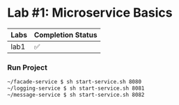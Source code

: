 # Lab #1: Microservice Basics

| Labs | Completion Status |
| -- | -- |
| lab1 | ✅ |

### Run Project
```bash
~/facade-service $ sh start-service.sh 8080 
~/logging-service $ sh start-service.sh 8081 
~/message-service $ sh start-service.sh 8082
```